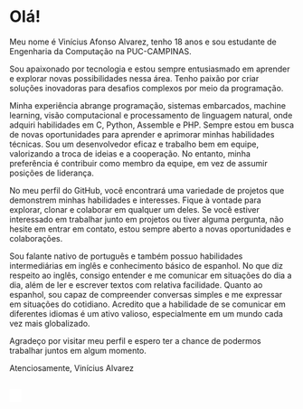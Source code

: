 # Olá!

Meu nome é Vinícius Afonso Alvarez, tenho 18 anos e sou estudante de Engenharia da Computação na PUC-CAMPINAS. 

Sou apaixonado por tecnologia e estou sempre entusiasmado em aprender e explorar novas possibilidades nessa área. Tenho paixão por criar soluções inovadoras para desafios complexos por meio da programação.

Minha experiência abrange programação, sistemas embarcados, machine learning, visão computacional e processamento de linguagem natural, onde adquiri habilidades em C, Python, Assemble e PHP. Sempre estou em busca de novas oportunidades para aprender e aprimorar minhas habilidades técnicas. Sou um desenvolvedor eficaz e trabalho bem em equipe, valorizando a troca de ideias e a cooperação. No entanto, minha preferência é contribuir como membro da equipe, em vez de assumir posições de liderança.

No meu perfil do GitHub, você encontrará uma variedade de projetos que demonstrem minhas habilidades e interesses. Fique à vontade para explorar, clonar e colaborar em qualquer um deles. Se você estiver interessado em trabalhar junto em projetos ou tiver alguma pergunta, não hesite em entrar em contato, estou sempre aberto a novas oportunidades e colaborações.

Sou falante nativo de português e também possuo habilidades intermediárias em inglês e conhecimento básico de espanhol.
No que diz respeito ao inglês, consigo entender e me comunicar em situações do dia a dia, além de ler e escrever textos com relativa facilidade. Quanto ao espanhol, sou capaz de compreender conversas simples e me expressar em situações do cotidiano. Acredito que a habilidade de se comunicar em diferentes idiomas é um ativo valioso, especialmente em um mundo cada vez mais globalizado. 

Agradeço por visitar meu perfil e espero ter a chance de podermos trabalhar juntos em algum momento.

Atenciosamente,
Vinícius Alvarez

##
<a href="https://www.instagram.com/vini_alvarez" target="_blank"><img align="left" alt="Instagram" width="22px" src="https://github.com/Aakarsh-B/trying-repos/blob/master/insta.svg" />

